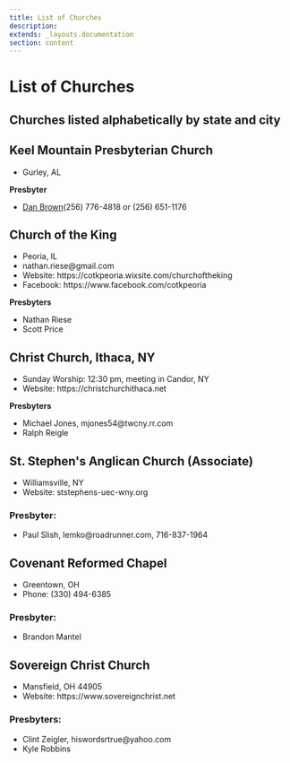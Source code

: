 ```yaml
---
title: List of Churches
description: 
extends: _layouts.documentation
section: content
---
```

# List of Churches
## Churches listed alphabetically by state and city

## Keel Mountain Presbyterian Church

<ul class="list-disc list-outside indent-8">
    <li>Gurley, AL
</ul>

**Presbyter**

<ul class="list-disc list-outside indent-8">
    <li><a href="mailto:banjo5pkr@hughes.net">Dan Brown</a>(256) 776-4818 or (256) 651-1176
</ul>

## Church of the King

<ul class="list-disc list-outside indent-8">
    <li>Peoria, IL
    <li>nathan.riese@gmail.com
    <li>Website: https://cotkpeoria.wixsite.com/churchoftheking
    <li>Facebook: https://www.facebook.com/cotkpeoria
</ul>

**Presbyters**

<ul class="list-disc list-outside indent-8">
    <li>Nathan Riese
    <li>Scott Price
</ul>

## Christ Church, Ithaca, NY

<ul class="list-disc list-outside indent-8">
    <li>Sunday Worship: 12:30 pm, meeting in Candor, NY
    <li>Website: https://christchurchithaca.net
</ul>

**Presbyters**

<ul class="list-disc list-outside indent-8">
    <li>Michael Jones, mjones54@twcny.rr.com
    <li>Ralph Reigle
</ul>


## St. Stephen's Anglican Church (Associate)

<ul class="list-disc list-outside indent-8">
    <li>Williamsville, NY
    <li>Website: ststephens-uec-wny.org
</ul>

### Presbyter:

<ul class="list-disc list-outside indent-8">
    <li>Paul Slish, lemko@roadrunner.com,  716-837-1964
</ul>

## Covenant Reformed Chapel

<ul class="list-disc list-outside indent-8">
    <li>Greentown, OH
    <li>Phone: (330) 494-6385
</ul>

### Presbyter:

<ul class="list-disc list-outside indent-8">
    <li>Brandon Mantel
</ul>

## Sovereign Christ Church

<ul class="list-disc list-outside indent-8">
    <li>Mansfield, OH 44905
    <li>Website: https://www.sovereignchrist.net
</ul>

### Presbyters:

<ul class="list-disc list-outside indent-8">
    <li>Clint Zeigler, hiswordsrtrue@yahoo.com
    <li>Kyle Robbins
</ul>